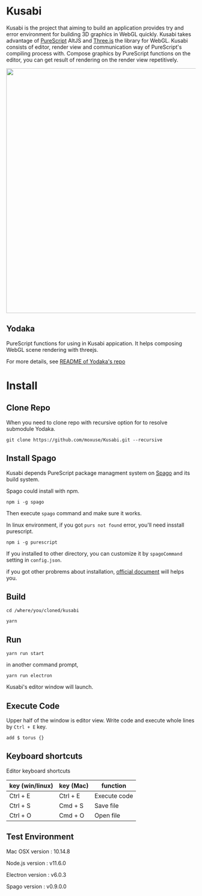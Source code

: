 # Kusabi

Kusabi is the project that aiming to build an application provides try and error environment for building 3D graphics in WebGL quickly. Kusabi takes advantage of [PureScript](http://www.purescript.org) AltJS and [Three.js](https://threejs.org) the library for WebGL. Kusabi consists of editor, render view and communication way of PureScript's compiling process with. Compose graphics by PureScript functions on the editor, you can get result of rendering on the render view repetitively.

<img src='https://raw.githubusercontent.com/moxuse/Kusabi/master/resources/kusabi_cap.jpg' width="650"/>

## Yodaka

PureScript functions for using in Kusabi appication. It helps composing WebGL scene rendering with threejs.

For more details, see [README of Yodaka's repo](https://github.com/moxuse/Yodaka)

# Install

## Clone Repo

When you need to clone repo with recursive option for to resolve submodule Yodaka.

```
git clone https://github.com/moxuse/Kusabi.git --recursive
```

## Install Spago

Kusabi depends PureScript package managment system on [Spago](https://github.com/spacchetti/spago) and its build system.

Spago could install with npm.

```
npm i -g spago
```

Then execute `spago` command and make sure it works.

In linux environment, if you got `purs not found` error, you'll need insstall purescript.


```
npm i -g purescript
```

If you installed to other directory, you can customize it by `spagoCommand` setting in `config.json`.


if you got other probrems about installation, [official document](https://github.com/spacchetti/spago#installation) will helps you.

## Build

```
cd /where/you/cloned/kusabi

yarn
```

## Run

```
yarn run start
```

in another command prompt,

```
yarn run electron
```

Kusabi's editor window will launch.

## Execute Code

Upper half of the window is editor view. Write code and execute whole lines by `Ctrl + E` key.

```
add $ torus {}
```

## Keyboard shortcuts

Editor keyboard shortcuts

| key (win/linux) | key (Mac)      | function      |
| -------- | -------- | ------------- |
| Ctrl + E | Ctrl + E | Execute code |
| Ctrl + S | Cmd + S | Save file    |
| Ctrl + O | Cmd + O | Open file     |

## Test Environment

Mac OSX version : 10.14.8

Node.js version : v11.6.0

Electron version : v6.0.3

Spago version : v0.9.0.0
